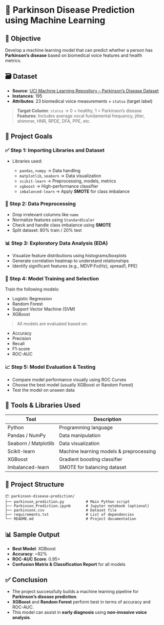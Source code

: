 # 🧠 Parkinson Disease Prediction using Machine Learning

## 📌 Objective

Develop a machine learning model that can predict whether a person has **Parkinson’s disease** based on biomedical voice features and health metrics.


## 🗃️ Dataset

* **Source**: [UCI Machine Learning Repository – Parkinson’s Disease Dataset](https://archive.ics.uci.edu/ml/datasets/parkinsons)
* **Instances**: 195
* **Attributes**: 23 biomedical voice measurements + `status` (target label)

> **Target Column**: `status` → 0 = healthy, 1 = Parkinson’s disease
> **Features**: Includes average vocal fundamental frequency, jitter, shimmer, HNR, RPDE, DFA, PPE, etc.


## 🚀 Project Goals

### ✅ Step 1: Importing Libraries and Dataset

* Libraries used:

  * `pandas`, `numpy` → Data handling
  * `matplotlib`, `seaborn` → Data visualization
  * `scikit-learn` → Preprocessing, models, metrics
  * `xgboost` → High-performance classifier
  * `imbalanced-learn` → Apply **SMOTE** for class imbalance


### 🔧 Step 2: Data Preprocessing

* Drop irrelevant columns like `name`
* Normalize features using `StandardScaler`
* Check and handle class imbalance using **SMOTE**
* Split dataset: 80% train / 20% test


### 📊 Step 3: Exploratory Data Analysis (EDA)

* Visualize feature distributions using histograms/boxplots
* Generate correlation heatmap to understand relationships
* Identify significant features (e.g., MDVP\:Fo(Hz), spread1, PPE)


### 🤖 Step 4: Model Training and Selection

Train the following models:

* Logistic Regression
* Random Forest
* Support Vector Machine (SVM)
* XGBoost

> All models are evaluated based on:

* Accuracy
* Precision
* Recall
* F1-score
* ROC-AUC


### 📈 Step 5: Model Evaluation & Testing

* Compare model performance visually using ROC Curves
* Choose the best model (usually XGBoost or Random Forest)
* Test the model on unseen data


## 🧪 Tools & Libraries Used

| Tool                 | Description                             |
| -------------------- | --------------------------------------- |
| Python               | Programming language                    |
| Pandas / NumPy       | Data manipulation                       |
| Seaborn / Matplotlib | Data visualization                      |
| Scikit-learn         | Machine learning models & preprocessing |
| XGBoost              | Gradient boosting classifier            |
| Imbalanced-learn     | SMOTE for balancing dataset             |


## 📁 Project Structure

```
📦 parkinson-disease-prediction/
├── parkinson_prediction.py          # Main Python script
├── Parkinson_Prediction.ipynb       # Jupyter notebook (optional)
├── parkinsons.csv                   # Dataset file
├── requirements.txt                 # List of dependencies
└── README.md                        # Project documentation
```

## 📊 Sample Output

* **Best Model**: XGBoost
* **Accuracy**: \~92%
* **ROC-AUC Score**: 0.95+
* **Confusion Matrix & Classification Report** for all models


## ✅ Conclusion

* The project successfully builds a machine learning pipeline for **Parkinson’s disease prediction**.
* **XGBoost** and **Random Forest** perform best in terms of accuracy and ROC-AUC.
* This model can assist in **early diagnosis** using **non-invasive voice analysis**.
